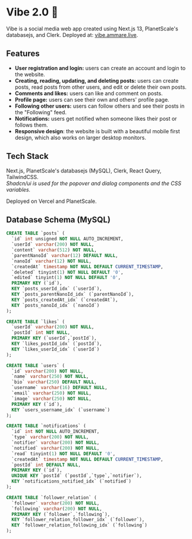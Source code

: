 # Vibe 2.0 🚀

Vibe is a social media web app created using Next.js 13, PlanetScale's databasejs, and Clerk. Deployed at: [vibe.ammare.live](https://vibe.ammare.live/).

## Features

- **User registration and login:** users can create an account and login to the website.
- **Creating, reading, updating, and deleting posts:** users can create posts, read posts from other users, and edit or delete their own posts.
- **Comments and likes:** users can like and comment on posts.
- **Profile page:** users can see their own and others' profile page.
- **Following other users:** users can follow others and see their posts in the "Following" feed.
- **Notifications:** users get notified when someone likes their post or follows them.
- **Responsive design**: the website is built with a beautiful mobile first design, which also works on larger desktop monitors.

## Tech Stack

Next.js, PlanetScale's databasejs (MySQL), Clerk, React Query, TailwindCSS. <br> _Shadcn/ui is used for the popover and dialog components and the CSS variables._

Deployed on Vercel and PlanetScale.

## Database Schema (MySQL)

```sql
CREATE TABLE `posts` (
  `id` int unsigned NOT NULL AUTO_INCREMENT,
  `userId` varchar(200) NOT NULL,
  `content` varchar(512) NOT NULL,
  `parentNanoId` varchar(12) DEFAULT NULL,
  `nanoId` varchar(12) NOT NULL,
  `createdAt` timestamp NOT NULL DEFAULT CURRENT_TIMESTAMP,
  `deleted` tinyint(1) NOT NULL DEFAULT '0',
  `edited` tinyint(1) NOT NULL DEFAULT '0',
  PRIMARY KEY (`id`),
  KEY `posts_userId_idx` (`userId`),
  KEY `posts_parentNanoId_idx` (`parentNanoId`),
  KEY `posts_createdAt_idx` (`createdAt`),
  KEY `posts_nanoId_idx` (`nanoId`)
);

CREATE TABLE `likes` (
  `userId` varchar(200) NOT NULL,
  `postId` int NOT NULL,
  PRIMARY KEY (`userId`,`postId`),
  KEY `likes_postId_idx` (`postId`),
  KEY `likes_userId_idx` (`userId`)
);

CREATE TABLE `users` (
  `id` varchar(200) NOT NULL,
  `name` varchar(250) NOT NULL,
  `bio` varchar(250) DEFAULT NULL,
  `username` varchar(16) DEFAULT NULL,
  `email` varchar(250) NOT NULL,
  `image` varchar(250) NOT NULL,
  PRIMARY KEY (`id`),
  KEY `users_username_idx` (`username`)
);

CREATE TABLE `notifications` (
  `id` int NOT NULL AUTO_INCREMENT,
  `type` varchar(200) NOT NULL,
  `notifier` varchar(200) NOT NULL,
  `notified` varchar(200) NOT NULL,
  `read` tinyint(1) NOT NULL DEFAULT '0',
  `createdAt` timestamp NOT NULL DEFAULT CURRENT_TIMESTAMP,
  `postId` int DEFAULT NULL,
  PRIMARY KEY (`id`),
  UNIQUE KEY `postId` (`postId`,`type`,`notifier`),
  KEY `notifications_notified_idx` (`notified`)
);

CREATE TABLE `follower_relation` (
  `follower` varchar(200) NOT NULL,
  `following` varchar(200) NOT NULL,
  PRIMARY KEY (`follower`,`following`),
  KEY `follower_relation_follower_idx` (`follower`),
  KEY `follower_relation_following_idx` (`following`)
);
```
